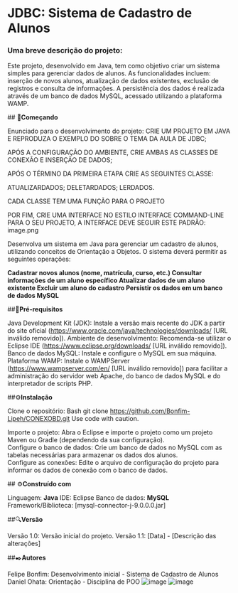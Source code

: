 # JDBC: Sistema de Cadastro de Alunos


### Uma breve descrição do projeto:

Este projeto, desenvolvido em Java, tem como objetivo criar um sistema simples para gerenciar dados de alunos. As funcionalidades incluem: inserção de novos alunos, atualização de dados existentes, exclusão de registros e consulta de informações. A persistência dos dados é realizada através de um banco de dados MySQL, acessado utilizando a plataforma WAMP.



#️# 🚀**Começando**

Enunciado para o desenvolvimento do projeto:
CRIE UM PROJETO EM JAVA E REPRODUZA O EXEMPLO DO SOBRE O TEMA DA AULA DE JDBC;

APÓS A CONFIGURAÇÃO DO AMBIENTE, CRIE AMBAS AS CLASSES DE CONEXÃO E INSERÇÃO DE DADOS;

APÓS O TÉRMINO DA PRIMEIRA ETAPA CRIE AS SEGUINTES CLASSE:

ATUALIZARDADOS; DELETARDADOS; LERDADOS.

CADA CLASSE TEM UMA FUNÇÃO PARA O PROJETO

POR FIM, CRIE UMA INTERFACE NO ESTILO INTERFACE COMMAND-LINE PARA O SEU PROJETO, A INTERFACE DEVE SEGUIR ESTE PADRÃO:
image.png


Desenvolva um sistema em Java para gerenciar um cadastro de alunos, utilizando conceitos de Orientação a Objetos. O sistema deverá permitir as seguintes operações:

**Cadastrar novos alunos (nome, matrícula, curso, etc.)
Consultar informações de um aluno específico
Atualizar dados de um aluno existente
Excluir um aluno do cadastro
Persistir os dados em um banco de dados MySQL** 


##🤔**Pré-requisitos**

Java Development Kit (JDK): Instale a versão mais recente do JDK a partir do site oficial (https://www.oracle.com/java/technologies/downloads/ [URL inválido removido]).
Ambiente de desenvolvimento: Recomenda-se utilizar o Eclipse IDE (https://www.eclipse.org/downloads/ [URL inválido removido]).
Banco de dados MySQL: Instale e configure o MySQL em sua máquina.
Plataforma WAMP: Instale o WAMPServer (https://www.wampserver.com/en/ [URL inválido removido]) para facilitar a administração do servidor web Apache, do banco de dados MySQL e do interpretador de scripts PHP.


##⚙️**Instalação**

Clone o repositório:
Bash
git clone https://github.com/Bonfim-Lipeh/CONEXOBD.git
Use code with caution.

Importe o projeto: Abra o Eclipse e importe o projeto como um projeto Maven ou Gradle (dependendo da sua configuração).  
Configure o banco de dados: Crie um banco de dados no MySQL com as tabelas necessárias para armazenar os dados dos alunos.    
Configure as conexões: Edite o arquivo de configuração do projeto para informar os dados de conexão com o banco de dados.    

#️# ⚙️**Construído com**

Linguagem: **Java**
IDE: Eclipse
Banco de dados: **MySQL**
Framework/Biblioteca: [mysql-connector-j-9.0.0.0.jar]


##🔍**Versão**

Versão 1.0: Versão inicial do projeto.
Versão 1.1: [Data] - [Descrição das alterações]


‍##✒️**Autores**

Felipe Bonfim: Desenvolvimento inicial - Sistema de Cadastro de Alunos
Daniel Ohata: Orientação - Disciplina de POO
![image](https://github.com/user-attachments/assets/1686bb51-f7c4-4556-869f-eac740510b59)
![image](https://github.com/user-attachments/assets/720cb8ec-6539-4015-9f57-4c24ee8d8321)
